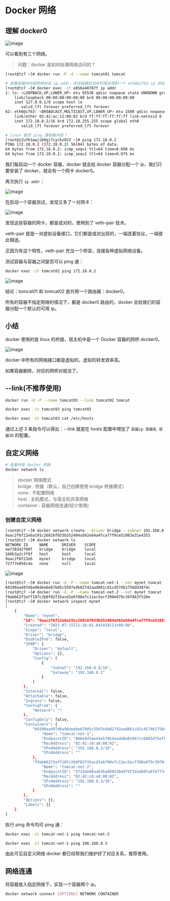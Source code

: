 # Docker 网络

## 理解 docker0

![image](https://github.com/TomatoZ7/notes-of-tz/blob/master/images/docker_network1.jpg)

可以看到有三个网络。

> 问题：docker 是如何处理网络访问的？

```bash
[root@tz7 ~]# docker run -P -d --name tomcat01 tomcat

# 查看容器的内部网络地址 ip addr，发现容器启动的时候会得到一个 eth0@if63 ip 地址，这是由 docker 分配的
[root@tz7 ~]# docker exec -it e856e40707f ip addr
1: lo: <LOOPBACK,UP,LOWER_UP> mtu 65536 qdisc noqueue state UNKNOWN group default qlen 1
    link/loopback 00:00:00:00:00:00 brd 00:00:00:00:00:00
    inet 127.0.0.1/8 scope host lo
       valid_lft forever preferred_lft forever
62: eth0@if63: <BROADCAST,MULTICAST,UP,LOWER_UP> mtu 1500 qdisc noqueue state UP group default 
    link/ether 02:42:ac:12:00:02 brd ff:ff:ff:ff:ff:ff link-netnsid 0
    inet 172.18.0.2/16 brd 172.18.255.255 scope global eth0
       valid_lft forever preferred_lft forever

# linux 能否 ping 通容器内部？
[root@iZuf61wwjib0gi7cyckz02Z ~]# ping 172.18.0.2
PING 172.18.0.2 (172.18.0.2) 56(84) bytes of data.
64 bytes from 172.18.0.2: icmp_seq=1 ttl=64 time=0.098 ms
64 bytes from 172.18.0.2: icmp_seq=2 ttl=64 time=0.075 ms
```

我们每启动一个 docker 容器，docker 就会给 docker 容器分配一个 ip，我们只要安装了 docker，就会有一个网卡 docker0。

再次执行 `ip addr`：

![image](https://github.com/TomatoZ7/notes-of-tz/blob/master/images/docker_network1.png)

在启动一个容器测试，发现又多了一对网卡：

![image](https://github.com/TomatoZ7/notes-of-tz/blob/master/images/docker_network2.png)

发现这些容器的网卡，都是成对的，使用到了 veth-pair 技术。

veth-pair 就是一对虚拟设备接口，它们都是成对出现的，一端连着协议，一端彼此相连。

正因为有这个特性，veth-pair 充当一个桥梁，连接各种虚拟网络设备。

测试容器与容器之间是否可以 ping 通：

```bash
docker exec -it tomcat02 ping 172.18.0.2
```

![image](https://github.com/TomatoZ7/notes-of-tz/blob/master/images/docker_network3.png)

结论：tomcat01 和 tomcat02 是共用一个路由器：docker0。

所有的容器不指定网络的情况下，都是 docker0 路由的，docker 会给我们的容器分配一个默认的可用 ip。

## 小结

docker 使用的是 linux 的桥接，宿主机中是一个 Docker 容器的网桥 docker0。

![image](https://github.com/TomatoZ7/notes-of-tz/blob/master/images/docker_network4.png)

docker 中所有的网络接口都是虚拟的，虚拟的转发效率高。

如果容器删除，对应的网桥对就没了。

## --link(不推荐使用)

```bash
docker run -d -P --name tomcat03 --link tomcat02 tomcat

docker exec -it tomcat03 ping tomcat02

docker exec -it tomcat03 cat /etc/hosts
```

通过上述 3 条指令可以得出：--link 就是在 hosts 配置中增加了 `容器ip 容器名 容器ID` 的配置。

## 自定义网络

```bash
# 查看所有 docker 网络
docker network ls
```

> docker 网络模式<br/>
> bridge : 桥接（默认，自己创建使用 bridge 桥接模式） <br/>
> none : 不配置网络<br/>
> host : 主机模式，与宿主机共享网络<br>
> container : 容器网络连通(较少使用)

### 创建自定义网络

```bash
[root@tz7 ~]# docker network create --driver bridge --subnet 192.168.0.0/16 --gateway 192.168.0.1 mynet
9aac2f6f22e6a191c26816f033b552404a562e84a4fca77f9ce51082e31e4353
[root@tz7 ~]# docker network ls
NETWORK ID     NAME      DRIVER    SCOPE
4ef38342f09f   bridge    bridge    local
160b3a2c3f9f   host      host      local
9aac2f6f22e6   mynet     bridge    local
727f7e050c4a   none      null      local
```

![image](https://github.com/TomatoZ7/notes-of-tz/blob/master/images/docker_network5.png)

```bash
[root@tz7 ~]# docker run -d -P --name tomcat-net-1 --net mynet tomcat
60190aa497d6a96dee6e67b05c5507e4b82742aad861c81c4574b1756dd3074c
[root@tz7 ~]# docker run -d -P --name tomcat-net-2 --net mynet tomcat
f9ab662f3aff107c2b0f02f35acd1e6f00e7c11ec5ecf390e079c39f843f520e
[root@tz7 ~]# docker network inspect mynet
[
    {
        "Name": "mynet",
        "Id": "9aac2f6f22e6a191c26816f033b552404a562e84a4fca77f9ce51082e31e4353",
        "Created": "2021-07-15T21:26:01.641410113+08:00",
        "Scope": "local",
        "Driver": "bridge",
        "EnableIPv6": false,
        "IPAM": {
            "Driver": "default",
            "Options": {},
            "Config": [
                {
                    "Subnet": "192.168.0.0/16",
                    "Gateway": "192.168.0.1"
                }
            ]
        },
        "Internal": false,
        "Attachable": false,
        "Ingress": false,
        "ConfigFrom": {
            "Network": ""
        },
        "ConfigOnly": false,
        "Containers": {
            "60190aa497d6a96dee6e67b05c5507e4b82742aad861c81c4574b1756dd3074c": {
                "Name": "tomcat-net-1",
                "EndpointID": "806e9d3ae44a570b4aad48a01947cc6885d75ef8b8402a9ed72b14d96a6a56a7",
                "MacAddress": "02:42:c0:a8:00:02",
                "IPv4Address": "192.168.0.2/16",
                "IPv6Address": ""
            },
            "f9ab662f3aff107c2b0f02f35acd1e6f00e7c11ec5ecf390e079c39f843f520e": {
                "Name": "tomcat-net-2",
                "EndpointID": "3733de08aa036a898530a979f31bd60fa0f6f734b7acf1a0bbb4880b2986b659",
                "MacAddress": "02:42:c0:a8:00:03",
                "IPv4Address": "192.168.0.3/16",
                "IPv6Address": ""
            }
        },
        "Options": {},
        "Labels": {}
    }
]
```

执行 ping 命令均可 ping 通：

```bash
docker exec -it tomcat-net-1 ping tomcat-net-2

docker exec -it tomcat-net-1 ping 196.168.0.3
```

由此可见自定义网络 docker 都已经帮我们维护好了对应关系，推荐使用。


## 网络连通

将容器放入指定网络下，实现一个容器两个 ip。

```bash
docker network connect [OPTIONS] NETWORK CONTAINER
```